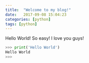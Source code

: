 ```yaml
---
title:  "Welcome to my blog!"
date:   2017-09-08 15:04:23
categories: [python]
tags: [python]
---
```

Hello World! So easy! I love you guys! 

``` python
>>> print('Hello World')
Hello World
>>>
```
